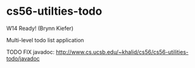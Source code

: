 cs56-utilties-todo
==================

W14 Ready! (Brynn Kiefer)

Multi-level todo list application

TODO FIX javadoc: http://www.cs.ucsb.edu/~khalid/cs56/cs56-utilities-todo/javadoc